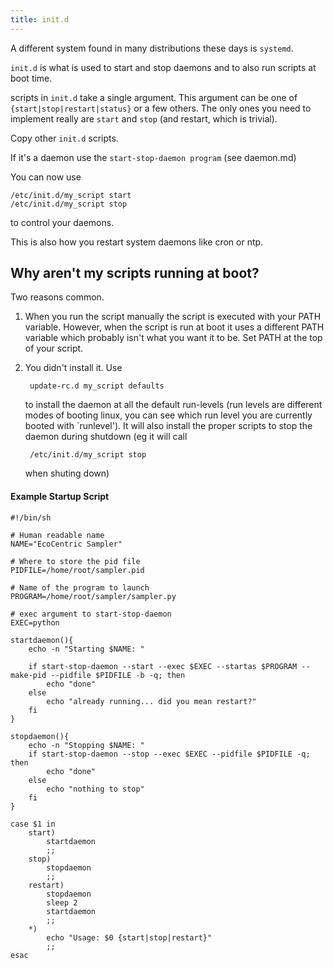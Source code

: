 ```yaml
---
title: init.d
---
```


A different system found in many distributions these days is `systemd`.

`init.d` is what is used to start and stop daemons and to also run scripts
at boot time.

scripts in `init.d` take a single argument. This argument can be one of
`{start|stop|restart|status}` or a few others. The only ones you need
to implement really are `start` and `stop` (and restart, which is trivial).

Copy other `init.d` scripts.

If it's a daemon use the `start-stop-daemon program` (see daemon.md)

You can now use

    /etc/init.d/my_script start
    /etc/init.d/my_script stop

to control your daemons.

This is also how you restart system daemons like cron or ntp.

## Why aren't my scripts running at boot?

Two reasons common.

1. When you run the script manually the script is executed with your PATH
   variable. However, when the script is run at boot it uses a different
   PATH variable which probably isn't what you want it to be. Set PATH
   at the top of your script.

2. You didn't install it. Use
        
        update-rc.d my_script defaults
    
   to install the daemon at all the default run-levels (run levels are
   different modes of booting linux, you can see which run level you are
   currently booted with `runlevel'). It will also install the proper
   scripts to stop the daemon during shutdown (eg it will call

        /etc/init.d/my_script stop

   when shuting down)

#### Example Startup Script
~~~ {.bash}
#!/bin/sh

# Human readable name
NAME="EcoCentric Sampler"

# Where to store the pid file
PIDFILE=/home/root/sampler.pid

# Name of the program to launch
PROGRAM=/home/root/sampler/sampler.py

# exec argument to start-stop-daemon
EXEC=python

startdaemon(){
    echo -n "Starting $NAME: "

    if start-stop-daemon --start --exec $EXEC --startas $PROGRAM --make-pid --pidfile $PIDFILE -b -q; then
        echo "done"
    else
        echo "already running... did you mean restart?"
    fi
}

stopdaemon(){
    echo -n "Stopping $NAME: "
    if start-stop-daemon --stop --exec $EXEC --pidfile $PIDFILE -q; then
        echo "done"
    else
        echo "nothing to stop"
    fi
}

case $1 in
    start)
        startdaemon
        ;;
    stop)
        stopdaemon
        ;;
    restart)
        stopdaemon
        sleep 2
        startdaemon
        ;;
    *)
        echo "Usage: $0 {start|stop|restart}"
        ;;
esac
~~~
